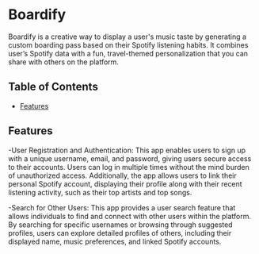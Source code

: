 # Boardify
Boardify is a creative way to display a user's music taste by generating a custom boarding pass based on their Spotify listening habits. It combines user’s Spotify data with a fun, travel-themed personalization that you can share with others on the platform. 

## Table of Contents

- [Features](#features)

## Features
-User Registration and Authentication: This app enables users to sign up with a unique username, email, and password, giving users secure access to their accounts. Users can log in multiple times without the mind burden of unauthorized access. Additionally, the app allows users to link their personal Spotify account, displaying their profile along with their recent listening activity, such as their top artists and top songs.

-Search for Other Users: This app provides a user search feature that allows individuals to find and connect with other users within the platform. By searching for specific usernames or browsing through suggested profiles, users can explore detailed profiles of others, including their displayed name, music preferences, and linked Spotify accounts.
